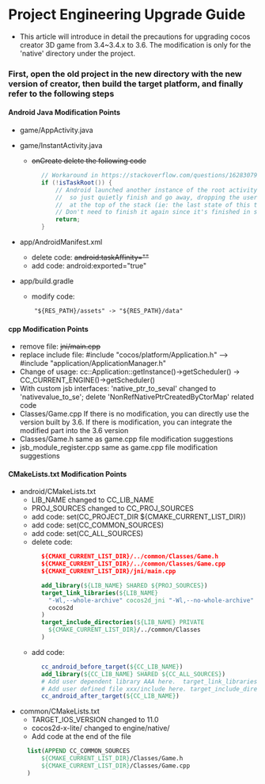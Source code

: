 # Project Engineering Upgrade Guide

 - This article will introduce in detail the precautions for upgrading cocos creator 3D game from 3.4~3.4.x to 3.6. The modification is only for the 'native' directory under the project.

### First, open the old project in the new directory with the new version of creator, then build the target platform, and finally refer to the following steps

#### Android Java Modification Points
  
  - game/AppActivity.java
  - game/InstantActivity.java
    - ~~onCreate delete the following code~~
    ```java
          // Workaround in https://stackoverflow.com/questions/16283079/re-launch-of-activity-on-home-button-but-only-the-first-time/16447508
          if (!isTaskRoot()) {
              // Android launched another instance of the root activity into an existing task
              //  so just quietly finish and go away, dropping the user back into the activity
              //  at the top of the stack (ie: the last state of this task)
              // Don't need to finish it again since it's finished in super.onCreate .
              return;
          }
    ```

  - app/AndroidManifest.xml
    - delete code: ~~android:taskAffinity=""~~
    - add code: android:exported="true"

  - app/build.gradle 
    - modify code: 
    ``` html
        "${RES_PATH}/assets" -> "${RES_PATH}/data"
    ``` 

#### cpp Modification Points
  - remove file: ~~jni/main.cpp~~
  - replace include file:  #include "cocos/platform/Application.h" —> #include "application/ApplicationManager.h"
  - Change of usage: cc::Application::getInstance()->getScheduler() -> CC_CURRENT_ENGINE()->getScheduler()
  - With custom jsb interfaces: 'native_ptr_to_seval' changed to 'nativevalue_to_se';  delete 'NonRefNativePtrCreatedByCtorMap' related code
  - Classes/Game.cpp If there is no modification, you can directly use the version built by 3.6. If there is modification, you can integrate the modified part into the 3.6 version
  - Classes/Game.h  same as game.cpp file modification suggestions
  - jsb_module_register.cpp   same as game.cpp file modification suggestions


#### CMakeLists.txt Modification Points

   - android/CMakeLists.txt
     - LIB_NAME changed to CC_LIB_NAME
     - PROJ_SOURCES changed to CC_PROJ_SOURCES
     - add code: set(CC_PROJECT_DIR ${CMAKE_CURRENT_LIST_DIR})
     - add code: set(CC_COMMON_SOURCES)
     - add code: set(CC_ALL_SOURCES)
     - delete code: 
      ```cmake
            ${CMAKE_CURRENT_LIST_DIR}/../common/Classes/Game.h
            ${CMAKE_CURRENT_LIST_DIR}/../common/Classes/Game.cpp
            ${CMAKE_CURRENT_LIST_DIR}/jni/main.cpp

            add_library(${LIB_NAME} SHARED ${PROJ_SOURCES})
            target_link_libraries(${LIB_NAME}
              "-Wl,--whole-archive" cocos2d_jni "-Wl,--no-whole-archive"
              cocos2d
            )
            target_include_directories(${LIB_NAME} PRIVATE
              ${CMAKE_CURRENT_LIST_DIR}/../common/Classes
            )
      ``` 
     - add code:
      ```cmake
            cc_android_before_target(${CC_LIB_NAME})
            add_library(${CC_LIB_NAME} SHARED ${CC_ALL_SOURCES})
            # Add user dependent library AAA here.  target_link_libraries(${CC_LIB_NAME} AAA)
            # Add user defined file xxx/include here. target_include_directories(${CC_LIB_NAME} PRIVATE ${CMAKE_CURRENT_LIST_DIR}/../common/Classes/xxx/include)
            cc_android_after_target(${CC_LIB_NAME})
      ``` 
   - common/CMakeLists.txt
     - TARGET_IOS_VERSION changed to 11.0
     - cocos2d-x-lite/ changed to engine/native/
     - Add code at the end of the file
      ```cmake
        list(APPEND CC_COMMON_SOURCES
            ${CMAKE_CURRENT_LIST_DIR}/Classes/Game.h
            ${CMAKE_CURRENT_LIST_DIR}/Classes/Game.cpp
        )
      ``` 